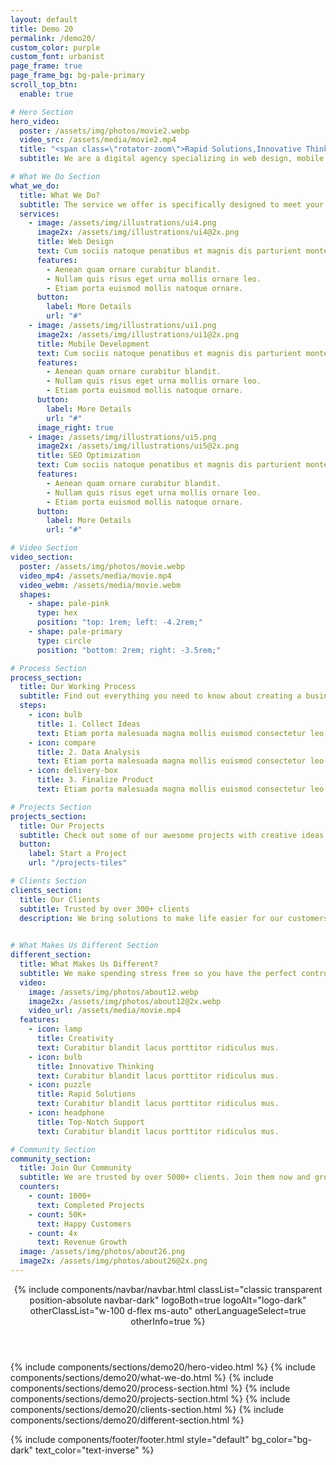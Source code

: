 ```yaml
---
layout: default
title: Demo 20
permalink: /demo20/
custom_color: purple
custom_font: urbanist
page_frame: true
page_frame_bg: bg-pale-primary
scroll_top_btn:
  enable: true

# Hero Section
hero_video:
  poster: /assets/img/photos/movie2.webp
  video_src: /assets/media/movie2.mp4
  title: "<span class=\"rotator-zoom\">Rapid Solutions,Innovative Thinking,Top-Notch Support</span>"
  subtitle: We are a digital agency specializing in web design, mobile development and seo optimization.

# What We Do Section
what_we_do:
  title: What We Do?
  subtitle: The service we offer is specifically designed to meet your needs.
  services:
    - image: /assets/img/illustrations/ui4.png
      image2x: /assets/img/illustrations/ui4@2x.png
      title: Web Design
      text: Cum sociis natoque penatibus et magnis dis parturient montes, nascetur ridiculus mus. Cras justo odio, dapibus ac facilisis in, egestas eget quam. Praesent commodo cursus magna risus varius.
      features:
        - Aenean quam ornare curabitur blandit.
        - Nullam quis risus eget urna mollis ornare leo.
        - Etiam porta euismod mollis natoque ornare.
      button:
        label: More Details
        url: "#"
    - image: /assets/img/illustrations/ui1.png
      image2x: /assets/img/illustrations/ui1@2x.png
      title: Mobile Development
      text: Cum sociis natoque penatibus et magnis dis parturient montes, nascetur ridiculus mus. Cras justo odio, dapibus ac facilisis in, egestas eget quam. Praesent commodo cursus magna risus varius.
      features:
        - Aenean quam ornare curabitur blandit.
        - Nullam quis risus eget urna mollis ornare leo.
        - Etiam porta euismod mollis natoque ornare.
      button:
        label: More Details
        url: "#"
      image_right: true
    - image: /assets/img/illustrations/ui5.png
      image2x: /assets/img/illustrations/ui5@2x.png
      title: SEO Optimization
      text: Cum sociis natoque penatibus et magnis dis parturient montes, nascetur ridiculus mus. Cras justo odio, dapibus ac facilisis in, egestas eget quam. Praesent commodo cursus magna risus varius.
      features:
        - Aenean quam ornare curabitur blandit.
        - Nullam quis risus eget urna mollis ornare leo.
        - Etiam porta euismod mollis natoque ornare.
      button:
        label: More Details
        url: "#"

# Video Section
video_section:
  poster: /assets/img/photos/movie.webp
  video_mp4: /assets/media/movie.mp4
  video_webm: /assets/media/movie.webm
  shapes:
    - shape: pale-pink
      type: hex
      position: "top: 1rem; left: -4.2rem;"
    - shape: pale-primary
      type: circle
      position: "bottom: 2rem; right: -3.5rem;"

# Process Section
process_section:
  title: Our Working Process
  subtitle: Find out everything you need to know about creating a business process model
  steps:
    - icon: bulb
      title: 1. Collect Ideas
      text: Etiam porta malesuada magna mollis euismod consectetur leo elit.
    - icon: compare
      title: 2. Data Analysis
      text: Etiam porta malesuada magna mollis euismod consectetur leo elit.
    - icon: delivery-box
      title: 3. Finalize Product
      text: Etiam porta malesuada magna mollis euismod consectetur leo elit.

# Projects Section
projects_section:
  title: Our Projects
  subtitle: Check out some of our awesome projects with creative ideas and great design.
  button:
    label: Start a Project
    url: "/projects-tiles"

# Clients Section
clients_section:
  title: Our Clients
  subtitle: Trusted by over 300+ clients
  description: We bring solutions to make life easier for our customers.
 

# What Makes Us Different Section
different_section:
  title: What Makes Us Different?
  subtitle: We make spending stress free so you have the perfect control.
  video:
    image: /assets/img/photos/about12.webp
    image2x: /assets/img/photos/about12@2x.webp
    video_url: /assets/media/movie.mp4
  features:
    - icon: lamp
      title: Creativity
      text: Curabitur blandit lacus porttitor ridiculus mus.
    - icon: bulb
      title: Innovative Thinking
      text: Curabitur blandit lacus porttitor ridiculus mus.
    - icon: puzzle
      title: Rapid Solutions
      text: Curabitur blandit lacus porttitor ridiculus mus.
    - icon: headphone
      title: Top-Notch Support
      text: Curabitur blandit lacus porttitor ridiculus mus.

# Community Section
community_section:
  title: Join Our Community
  subtitle: We are trusted by over 5000+ clients. Join them now and grow your business.
  counters:
    - count: 1000+
      text: Completed Projects
    - count: 50K+
      text: Happy Customers
    - count: 4x
      text: Revenue Growth
  image: /assets/img/photos/about26.png
  image2x: /assets/img/photos/about26@2x.png
---
```

 
<div class="page-frame bg-pale-primary content-wrapper">
<header class="wrapper">
{% include components/navbar/navbar.html 
    classList="classic transparent position-absolute navbar-dark"
    logoBoth=true
    logoAlt="logo-dark"
    otherClassList="w-100 d-flex ms-auto"
    otherLanguageSelect=true
    otherInfo=true
%}
</header>
<!-- /header -->

{% include components/sections/demo20/hero-video.html %}
{% include components/sections/demo20/what-we-do.html %}
{% include components/sections/demo20/process-section.html %}
{% include components/sections/demo20/projects-section.html %}
{% include components/sections/demo20/clients-section.html %}
{% include components/sections/demo20/different-section.html %}


</div>
{% include components/footer/footer.html 
  style="default"
  bg_color="bg-dark" 
  text_color="text-inverse"
%}
